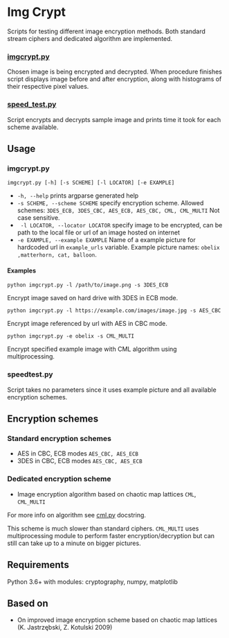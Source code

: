 # Img Crypt

Scripts for testing different image encryption methods. Both standard stream ciphers and dedicated algorithm are implemented.

### [imgcrypt.py](../master/img_crypt/imgcrypt.py)

Chosen image is being encrypted and decrypted. When procedure finishes script
displays image before and after encryption, along with histograms of their respective
pixel values.

### [speed_test.py](../master/img_crypt/speed_test.py)

Script encrypts and decrypts sample image and prints
time it took for each scheme available. 


## Usage

### imgcrypt.py

```imgcrypt.py [-h] [-s SCHEME] [-l LOCATOR] [-e EXAMPLE]```

* ```-h, --help```            prints argparse generated help
* ```-s SCHEME, --scheme SCHEME``` specify encryption scheme. Allowed schemes: ```3DES_ECB,
3DES_CBC, AES_ECB, AES_CBC, CML, CML_MULTI``` Not case sensitive.
* ```  -l LOCATOR, --locator LOCATOR ``` specify image to be encrypted, can be path to the local file or url of an image hosted on internet
* ```-e EXAMPLE, --example EXAMPLE``` Name of a example picture for hardcoded url in ```example_urls``` variable. Example picture names: ```obelix ,matterhorn, cat, balloon```.

#### Examples

```python imgcrypt.py -l /path/to/image.png -s 3DES_ECB``` 

Encrypt image saved on hard drive with 3DES in ECB mode.

```python imgcrypt.py -l https://example.com/images/image.jpg -s AES_CBC``` 

Encrypt image referenced by url with AES in CBC mode.

```python imgcrypt.py -e obelix -s CML_MULTI``` 

Encrypt specified example image with CML algorithm using multiprocessing.

### speedtest.py

Script takes no parameters since it uses example picture and all available encryption schemes. 

## Encryption schemes

### Standard encryption schemes

* AES in CBC, ECB modes ```AES_CBC, AES_ECB```
* 3DES in CBC, ECB modes ```AES_CBC, AES_ECB```

### Dedicated encryption scheme

* Image encryption algorithm based on chaotic map lattices ```CML```, ```CML_MULTI```

For more info on algorithm see [cml.py](../master/img_crypt/cml.py) docstring.

This scheme is much slower than standard ciphers. ```CML_MULTI``` uses multiprocessing module to perform faster encryption/decryption but can still can take up to a minute on bigger pictures.

## Requirements

Python 3.6+ with modules: cryptography, numpy, matplotlib

## Based on 
* On improved image encryption scheme based on chaotic map lattices (K. Jastrzębski, Z. Kotulski 2009)
